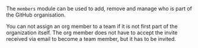 The `members` module can be used to add, remove and manage who is part of the
GitHub organisation.

You can not assign an org member to a team if it is not first part of the
organization itself. The org member does not have to accept the invite received
via email to become a team member, but it has to be invited.
